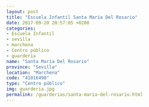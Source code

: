 ```yaml
---
layout: post
title: "Escuela Infantil Santa María Del Rosario"
date: 2017-09-20 20:57:05 +0200
categories:
- Escuela Infantil
- sevilla
- marchena
- Centro público
- guarderia
name: "Santa María Del Rosario"
province: "Sevilla"
location: "Marchena"
code: "41016498"
type: "Centro público"
img: guarderia.jpg
permalink: /guarderias/santa-maria-del-rosario.html
---
```

